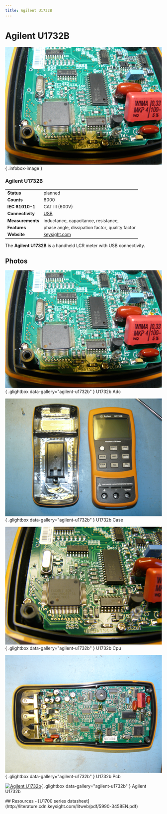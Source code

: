 ```yaml
---
title: Agilent U1732B
---
```


# Agilent U1732B

<div class="infobox" markdown>

![Agilent U1732B](./img/U1732b_adc.JPG){ .infobox-image }

### Agilent U1732B

| | |
|---|---|
| **Status** | planned |
| **Counts** | 6000 |
| **IEC 61010-1** | CAT III (600V) |
| **Connectivity** | [USB](https://sigrok.org/wiki/Device_cables#Agilent_U5481A) |
| **Measurements** | inductance, capacitance, resistance, |
| **Features** | phase angle, dissipation factor, quality factor |
| **Website** | [keysight.com](http://www.keysight.com/en/pd-1764079-pn-U1732B/handheld-lcr-meters) |

</div>

The **Agilent U1732B** is a handheld LCR meter with USB connectivity.

## Photos

<div class="photo-grid" markdown>

[![U1732b Adc](./img/U1732b_adc.JPG)](./img/U1732b_adc.JPG "U1732b Adc"){ .glightbox data-gallery="agilent-u1732b" }
<span class="caption">U1732b Adc</span>

[![U1732b Case](./img/U1732b_case.JPG)](./img/U1732b_case.JPG "U1732b Case"){ .glightbox data-gallery="agilent-u1732b" }
<span class="caption">U1732b Case</span>

[![U1732b Cpu](./img/U1732b_cpu.JPG)](./img/U1732b_cpu.JPG "U1732b Cpu"){ .glightbox data-gallery="agilent-u1732b" }
<span class="caption">U1732b Cpu</span>

[![U1732b Pcb](./img/U1732b_pcb.JPG)](./img/U1732b_pcb.JPG "U1732b Pcb"){ .glightbox data-gallery="agilent-u1732b" }
<span class="caption">U1732b Pcb</span>

[![Agilent U1732b](./img/Agilent_U1732B.jpg)](./img/Agilent_U1732B.png "Agilent U1732b"){ .glightbox data-gallery="agilent-u1732b" }
<span class="caption">Agilent U1732b</span>

</div>
## Resources
- [U1700 series datasheet](http://literature.cdn.keysight.com/litweb/pdf/5990-3458EN.pdf)

